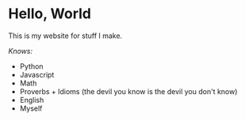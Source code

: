 # Hello, World
This is my website for stuff I make.

*Knows:*
- Python
- Javascript
- Math
- Proverbs + Idioms (the devil you know is the devil you don't know)
- English
- Myself
